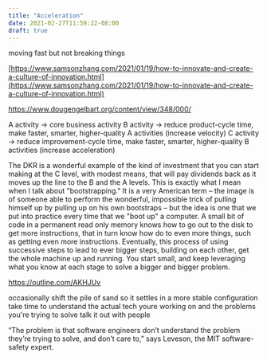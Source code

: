 ```yaml
---
title: "Acceleration"
date: 2021-02-27T11:59:22-08:00
draft: true
---
```


moving fast but not breaking things

[https://www.samsonzhang.com/2021/01/19/how-to-innovate-and-create-a-culture-of-innovation.html](https://www.samsonzhang.com/2021/01/19/how-to-innovate-and-create-a-culture-of-innovation.html)

https://www.dougengelbart.org/content/view/348/000/

A activity -> core business activity
B activity -> reduce product-cycle time, make faster, smarter, higher-quality A activities (increase velocity)
C activity -> reduce improvement-cycle time, make faster, smarter, higher-quality B activities (increase acceleration)

The DKR is a wonderful example of the kind of investment that you can start making at the C level, with modest means, that will pay dividends back as it moves up the line to the B and the A levels. This is exactly what I mean when I talk about "bootstrapping." It is a very American term – the image is of someone able to perform the wonderful, impossible trick of pulling himself up by pulling up on his own bootstraps – but the idea is one that we put into practice every time that we "boot up" a computer. A small bit of code in a permanent read only memory knows how to go out to the disk to get more instructions, that in turn know how do to even more things, such as getting even more instructions. Eventually, this process of using successive steps to lead to ever bigger steps, building on each other, get the whole machine up and running. You start small, and keep leveraging what you know at each stage to solve a bigger and bigger problem.

https://outline.com/AKHJUv

occasionally shift the pile of sand so it settles in a more stable configuration
take time to understand the actual tech youre working on and the problems you're trying to solve
talk it out with people

“The problem is that software engineers don’t understand the problem they’re trying to solve, and don’t care to,” says Leveson, the MIT software-safety expert.

